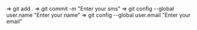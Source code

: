 <!-- Git Management  -->
=> git add .
=> git commit -m "Enter your sms"
=> git config --global user.name "Enter your name"
=> git config --global user.email "Enter your email"